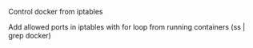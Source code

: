 Control docker from iptables

Add allowed ports in iptables with for loop from running containers (ss | grep docker)
